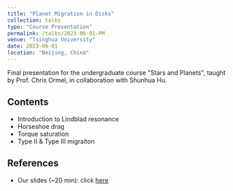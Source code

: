 ```yaml
---
title: "Planet Migration in Disks"
collection: talks
type: "Course Presentation"
permalink: /talks/2023-06-01-PM
venue: "Tsinghua University"
date: 2023-06-01
location: "Beijing, China"
---
```


Final presentation for the undergraduate course "Stars and Planets", taught by Prof. Chris Ormel, in collaboration with Shunhua Hu.

## Contents

- Introduction to Lindblad resonance
- Horseshoe drag
- Torque saturation
- Type II & Type III migraiton

## References

- Our slides (~20 min): click [here](http://AnningGao.github.io/files/Planet_Migration_in_Disks.pdf)
